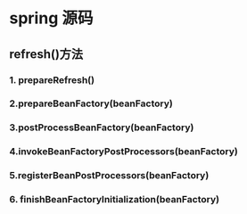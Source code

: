 # spring 源码

## refresh()方法

### 1. prepareRefresh()

### 2.prepareBeanFactory(beanFactory)

### 3.postProcessBeanFactory(beanFactory)

### 4.invokeBeanFactoryPostProcessors(beanFactory)

### 5.registerBeanPostProcessors(beanFactory)

### 6. finishBeanFactoryInitialization(beanFactory)
